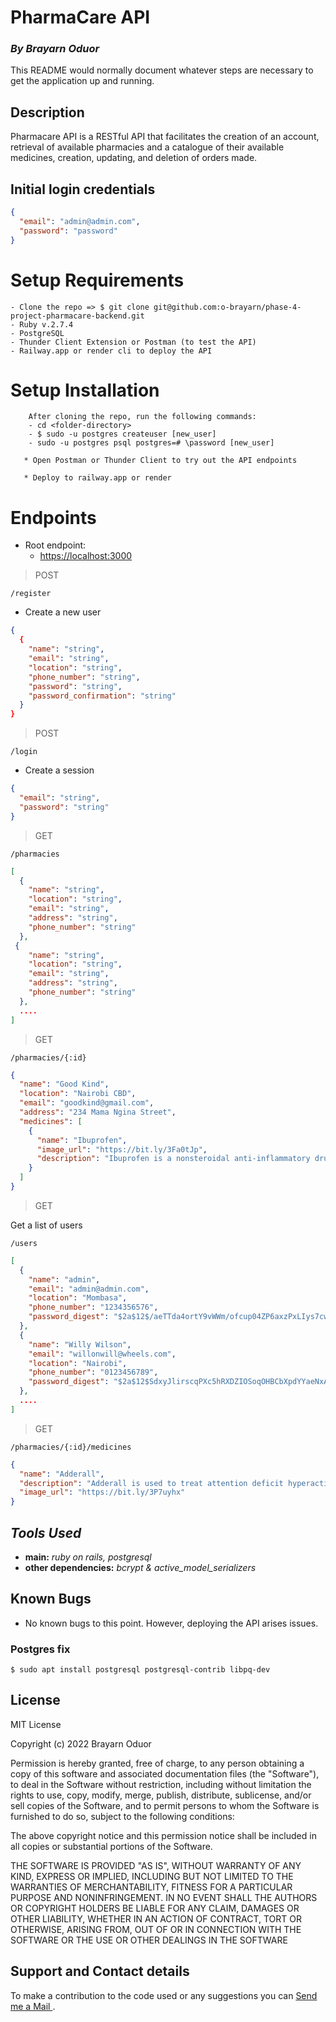 # **PharmaCare API**

### _By Brayarn Oduor_

This README would normally document whatever steps are necessary to get the
application up and running.

## **Description**

Pharmacare API is a RESTful API that facilitates the creation of an account, retrieval of available pharmacies and a catalogue of their available medicines, creation, updating, and deletion of orders made.

## Initial login credentials

```json
{
  "email": "admin@admin.com",
  "password": "password"
}
```

# Setup Requirements

    - Clone the repo => $ git clone git@github.com:o-brayarn/phase-4-project-pharmacare-backend.git
    - Ruby v.2.7.4
    - PostgreSQL
    - Thunder Client Extension or Postman (to test the API)
    - Railway.app or render cli to deploy the API

# Setup Installation

        After cloning the repo, run the following commands:
        - cd <folder-directory>
        - $ sudo -u postgres createuser [new_user]
        - sudo -u postgres psql postgres=# \password [new_user]

       * Open Postman or Thunder Client to try out the API endpoints

       * Deploy to railway.app or render

# Endpoints

- Root endpoint:
  - [https://localhost:3000](https://localhost:3000)

> POST

`/register`

- Create a new user

```json
{
  {
    "name": "string",
    "email": "string",
    "location": "string",
    "phone_number": "string",
    "password": "string",
    "password_confirmation": "string"
  }
}
```

> POST

`/login`

- Create a session

```json
{
  "email": "string",
  "password": "string"
}
```

> GET

`/pharmacies`

```json
[
  {
    "name": "string",
    "location": "string",
    "email": "string",
    "address": "string",
    "phone_number": "string"
  },
 {
    "name": "string",
    "location": "string",
    "email": "string",
    "address": "string",
    "phone_number": "string"
  },
  ....
]
```

> GET

`/pharmacies/{:id}`

```json
{
  "name": "Good Kind",
  "location": "Nairobi CBD",
  "email": "goodkind@gmail.com",
  "address": "234 Mama Ngina Street",
  "medicines": [
    {
      "name": "Ibuprofen",
      "image_url": "https://bit.ly/3Fa0tJp",
      "description": "Ibuprofen is a nonsteroidal anti-inflammatory drug that is used for treating pain, fever, and inflammation. This includes painful menstrual periods, migraines, and rheumatoid arthritis."
    }
  ]
}
```

> GET

Get a list of users

`/users`

```json
[
  {
    "name": "admin",
    "email": "admin@admin.com",
    "location": "Mombasa",
    "phone_number": "1234356576",
    "password_digest": "$2a$12$/aeTTda4ortY9vWWm/ofcup04ZP6axzPxLIys7cwa3NzRb0CSmaG2"
  },
  {
    "name": "Willy Wilson",
    "email": "willonwill@wheels.com",
    "location": "Nairobi",
    "phone_number": "0123456789",
    "password_digest": "$2a$12$SdxyJlirscqPXc5hRXDZIOSoqOHBCbXpdYYaeNxA9u0kP9S1tp092"
  },
  ....
]
```

> GET

`/pharmacies/{:id}/medicines`

```json
{
  "name": "Adderall",
  "description": "Adderall is used to treat attention deficit hyperactivity disorder (ADHD) and narcolepsy",
  "image_url": "https://bit.ly/3P7uyhx"
}
```

## **_Tools Used_**

- **main:** _ruby on rails, postgresql_
- **other dependencies:** _bcrypt & active_model_serializers_

## Known Bugs

- No known bugs to this point. However, deploying the API arises issues.

### Postgres fix

```
$ sudo apt install postgresql postgresql-contrib libpq-dev
```

## License

MIT License

Copyright (c) 2022 Brayarn Oduor

Permission is hereby granted, free of charge, to any person obtaining a copy of this software and associated documentation files (the "Software"), to deal in the Software without restriction, including without limitation the rights to use, copy, modify, merge, publish, distribute, sublicense, and/or sell copies of the Software, and to permit persons to whom the Software is furnished to do so, subject to the following conditions:

The above copyright notice and this permission notice shall be included in all copies or substantial portions of the Software.

THE SOFTWARE IS PROVIDED "AS IS", WITHOUT WARRANTY OF ANY KIND, EXPRESS OR IMPLIED, INCLUDING BUT NOT LIMITED TO THE WARRANTIES OF MERCHANTABILITY, FITNESS FOR A PARTICULAR PURPOSE AND NONINFRINGEMENT. IN NO EVENT SHALL THE AUTHORS OR COPYRIGHT HOLDERS BE LIABLE FOR ANY CLAIM, DAMAGES OR OTHER LIABILITY, WHETHER IN AN ACTION OF CONTRACT, TORT OR OTHERWISE, ARISING FROM, OUT OF OR IN CONNECTION WITH THE SOFTWARE OR THE USE OR OTHER DEALINGS IN THE SOFTWARE

## Support and Contact details

To make a contribution to the code used or any suggestions you can <a href="brayarn.oduor@student.moringaschool.com">Send me a Mail </a>.

